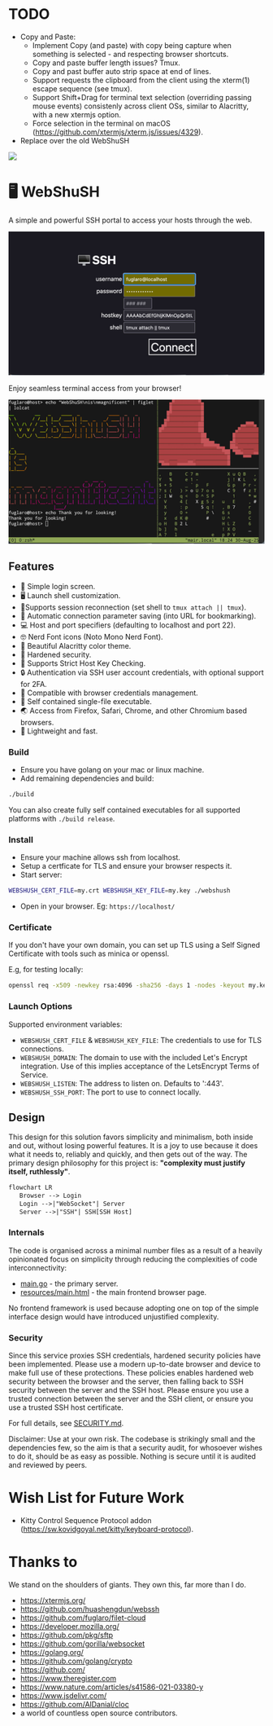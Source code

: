 # TODO
* Copy and Paste:
  * Implement Copy (and paste) with copy being capture when something is selected - and respecting browser shortcuts.
  * Copy and paste buffer length issues? Tmux.
  * Copy and past buffer auto strip space at end of lines.
  * Support requests the clipboard from the client using the xterm(1) escape sequence (see tmux).
  * Support Shift+Drag for terminal text selection (overriding passing mouse events) consistenly across client OSs, similar to Alacritty, with a new xtermjs option.
  * Force selection in the terminal on macOS (https://github.com/xtermjs/xterm.js/issues/4329).
* Replace over the old WebShuSH

![](favicon.ico)

# 🖥 WebShuSH

A simple and powerful SSH portal to access your hosts through the web.

![](demo-login.jpg)

Enjoy seamless terminal access from your browser!

![](demo-term.jpg)

## Features
* 👤 Simple login screen.
* 🖥 Launch shell customization.
* 🔗Supports session reconnection (set shell to `tmux attach || tmux`).
* 📌 Automatic connection parameter saving (into URL for bookmarking).
* 💻 Host and port specifiers (defaulting to localhost and port 22).
* 🤓 Nerd Font icons (Noto Mono Nerd Font).
* 🎨 Beautiful Alacritty color theme.
* 💪 Hardened security.
* 🔑 Supports Strict Host Key Checking.
* 🔒 Authentication via SSH user account credentials, with optional support for 2FA.
* 🔏 Compatible with browser credentials management.
* 🎁 Self contained single-file executable.
* 🌏 Access from Firefox, Safari, Chrome, and other Chromium based browsers.
* 🐎 Lightweight and fast.

### Build
* Ensure you have golang on your mac or linux machine.
* Add remaining dependencies and build:
```bash
./build
```
You can also create fully self contained executables for all supported platforms
with `./build release`.

### Install
* Ensure your machine allows ssh from localhost.
* Setup a certficate for TLS and ensure your browser respects it.
* Start server:
```bash
WEBSHUSH_CERT_FILE=my.crt WEBSHUSH_KEY_FILE=my.key ./webshush
```
* Open in your browser. Eg: `https://localhost/`

### Certificate
If you don't have your own domain, you can set up TLS using a Self Signed Certificate with tools such as minica or openssl.

E.g, for testing locally:
```bash
openssl req -x509 -newkey rsa:4096 -sha256 -days 1 -nodes -keyout my.key -out my.crt -subj "/CN=localhost" -addext "subjectAltName=DNS:localhost,IP:127.0.0.1"
```

### Launch Options
Supported environment variables:
* `WEBSHUSH_CERT_FILE` & `WEBSHUSH_KEY_FILE`: The credentials to use for TLS connections.
* `WEBSHUSH_DOMAIN`: The domain to use with the included Let's Encrypt integration. Use of this implies acceptance of the LetsEncrypt Terms of Service.
* `WEBSHUSH_LISTEN`: The address to listen on. Defaults to ':443'.
* `WEBSHUSH_SSH_PORT`: The port to use to connect locally.

## Design
This design for this solution favors simplicity and minimalism, both inside and out,
without losing powerful features.
It is a joy to use because it does what it needs to, reliably and quickly,
and then gets out of the way.
The primary design philosophy for this project is: **"complexity must justify itself, ruthlessly"**.

```mermaid
flowchart LR
   Browser --> Login
   Login -->|"WebSocket"| Server
   Server -->|"SSH"| SSH[SSH Host]
```

### Internals
The code is organised across a minimal number files as a result of a heavily opinionated focus
on simplicity through reducing the complexities of code interconnectivity:
* [main.go](main.go) - the primary server.
* [resources/main.html](resources/main.html) - the main frontend browser page.

No frontend framework is used because adopting one on top of the simple interface design
would have introduced unjustified complexity.

### Security
Since this service proxies SSH credentials, hardened security policies have been implemented.
Please use a modern up-to-date browser and device to make full use of these protections.
These policies enables hardened web security between the browser and the server,
then falling back to SSH security between the server and the SSH host.
Please ensure you use a trusted connection between the server and the SSH client,
or ensure you use a trusted SSH host certificate.

For full details, see [SECURITY.md](SECURITY.md).

Disclaimer: Use at your own risk. The codebase is strikingly small and the dependencies few,
so the aim is that a security audit, for whosoever wishes to do it, should be as easy as possible.
Nothing is secure until it is audited and reviewed by peers.

# Wish List for Future Work
* Kitty Control Sequence Protocol addon (https://sw.kovidgoyal.net/kitty/keyboard-protocol).

# Thanks to
We stand on the shoulders of giants. They own this, far more than I do.
* https://xtermjs.org/
* https://github.com/huashengdun/webssh
* https://github.com/fuglaro/filet-cloud
* https://developer.mozilla.org/
* https://github.com/pkg/sftp
* https://github.com/gorilla/websocket
* https://golang.org/
* https://github.com/golang/crypto
* https://github.com/
* https://www.theregister.com
* https://www.nature.com/articles/s41586-021-03380-y
* https://www.jsdelivr.com/
* https://github.com/AlDanial/cloc
* a world of countless open source contributors.
